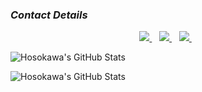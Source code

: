 
### **_Contact Details_**

<p align='center'>
<a href="https://t.me/bmstar2012" target="_blank">
  <img src="https://img.shields.io/badge/telegram-%230077B5.svg?&style=for-the-badge&logo=telegram&logoColor=white" />
</a>&nbsp;&nbsp;
<a href="https://www.linkedin.com/in/louis-go-a94690227/"  target="_blank">
  <img src="https://img.shields.io/badge/linkedin-%230077B5.svg?&style=for-the-badge&logo=linkedin&logoColor=white" />
</a>&nbsp;&nbsp;
<a href="mailto:bmstar2012@gmail.com">
  <img src="https://img.shields.io/badge/email me-%231DA1F3.svg?&style=for-the-badge&logo=gmail&logoColor=white" />
</a>&nbsp;&nbsp;
</p>

![Hosokawa's GitHub Stats](https://github-readme-stats.vercel.app/api?username=hosokawa-zen&count_private=true&show_icons=true&theme=tokyonight)

![Hosokawa's GitHub Stats](https://github-readme-stats.vercel.app/api/top-langs/?layout=compact&username=bmstar2012&title_color=ffffff&text_color=c9cacc&icon_color=2bbc8a&bg_color=1d1f21)
